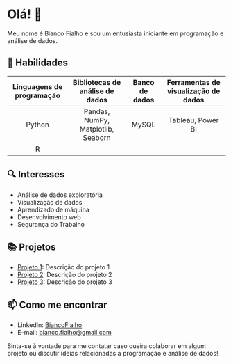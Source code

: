 # Olá! 👋

Meu nome é Bianco Fialho e sou um entusiasta iniciante em programação e análise de dados.

## 🚀 Habilidades

| Linguagens de programação | Bibliotecas de análise de dados | Banco de dados | Ferramentas de visualização de dados |
| :-----------------------: | :------------------------------: | :-----------: | :----------------------------------: |
|          Python           |       Pandas, NumPy, Matplotlib, Seaborn        |     MySQL     |              Tableau, Power BI               |
|             R             |                                  |               |                                      |

## 🔍 Interesses

- Análise de dados exploratória
- Visualização de dados
- Aprendizado de máquina
- Desenvolvimento web
- Segurança do Trabalho

## 📚 Projetos

- [Projeto 1](https://github.com/BiancoFialho/projeto1): Descrição do projeto 1
- [Projeto 2](https://github.com/BiancoFialho/projeto2): Descrição do projeto 2
- [Projeto 3](https://github.com/BiancoFialho/projeto3): Descrição do projeto 3

## 📫 Como me encontrar

- LinkedIn: [BiancoFialho](https://www.linkedin.com/in/bianco-fialho/)
- E-mail: bianco.fialho@gmail.com

Sinta-se à vontade para me contatar caso queira colaborar em algum projeto ou discutir ideias relacionadas a programação e análise de dados!

